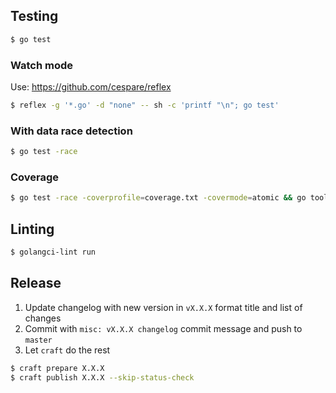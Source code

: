## Testing

```bash
$ go test
```

### Watch mode

Use: https://github.com/cespare/reflex

```bash
$ reflex -g '*.go' -d "none" -- sh -c 'printf "\n"; go test'
```

### With data race detection

```bash
$ go test -race
```

### Coverage
```bash
$ go test -race -coverprofile=coverage.txt -covermode=atomic && go tool cover -html coverage.txt
```

## Linting

```bash
$ golangci-lint run
```

## Release

1. Update changelog with new version in `vX.X.X` format title and list of changes
2. Commit with `misc: vX.X.X changelog` commit message and push to `master`
3. Let `craft` do the rest

```bash
$ craft prepare X.X.X
$ craft publish X.X.X --skip-status-check
```
